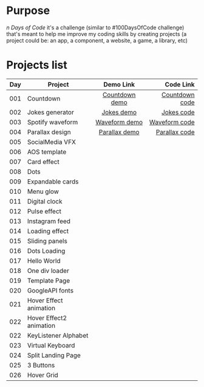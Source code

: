 # Purpose

_n Days of Code_ it's a challenge (similar to #100DaysOfCode challenge) that's meant to help me improve my coding skills by creating projects (a project could be: an app, a component, a website, a game, a library, etc)

# Projects list

| Day | Project                 |    Demo Link     |        Code Link |
| --- | ----------------------- | :--------------: | ---------------: |
| 001 | Countdown               | [Countdown demo] | [Countdown code] |
| 002 | Jokes generator         |   [Jokes demo]   |     [Jokes code] |
| 003 | Spotify waveform        | [Waveform demo]  |  [Waveform code] |
| 004 | Parallax design         | [Parallax demo]  |  [Parallax code] |
| 005 | SocialMedia VFX         |                  |                  |
| 006 | AOS template            |                  |                  |
| 007 | Card effect             |                  |                  |
| 008 | Dots                    |                  |                  |
| 009 | Expandable cards        |                  |                  |
| 010 | Menu glow               |                  |                  |
| 011 | Digital clock           |                  |                  |
| 012 | Pulse effect            |                  |                  |
| 013 | Instagram feed          |                  |                  |
| 014 | Loading effect          |                  |                  |
| 015 | Sliding panels          |                  |                  |
| 016 | Dots Loading            |                  |                  |
| 017 | Hello World             |                  |                  |
| 018 | One div loader          |                  |                  |
| 019 | Template Page           |                  |                  |
| 020 | GoogleAPI fonts         |                  |                  |
| 021 | Hover Effect animation  |                  |                  |
| 022 | Hover Effect2 animation |                  |                  |
| 022 | KeyListener Alphabet    |                  |                  |
| 023 | Virtual Keyboard        |                  |                  |
| 024 | Split Landing Page      |                  |                  |
| 025 | 3 Buttons               |                  |                  |
| 026 | Hover Grid              |                  |                  |

[countdown demo]: https://trstefan.github.io/ndaysofcode/Countdown/index.html
[countdown code]: https://github.com/trstefan/ndaysofcode/tree/master/Countdown
[jokes demo]: https://trstefan.github.io/ndaysofcode/Jokes%20Generator/index.html
[jokes code]: https://github.com/trstefan/ndaysofcode/tree/master/Jokes%20Generator
[waveform demo]: https://trstefan.github.io/ndaysofcode/Spotify%20waveform/index.html
[waveform code]: https://github.com/trstefan/ndaysofcode/tree/master/Spotify%20waveform
[parallax demo]: https://trstefan.github.io/ndaysofcode/Parallax%20design/index.html
[parallax code]: https://github.com/trstefan/ndaysofcode/tree/master/Parallax%20design
